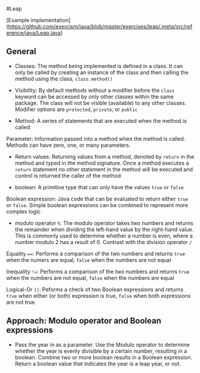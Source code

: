 #Leap

[Example implementation]
(https://github.com/exercism/java/blob/master/exercises/leap/.meta/src/reference/java/Leap.java)

## General

- Classes: The method being implemented is defined in a class. It can only be called by creating an instance of the class and then calling the method using the class, `class.method()`

- Visibility: By default methods without a modifier before the `class` keyword can be accessed by only other classes within the same package. The class will not be visible (available) to any other classes. Modifier options are `protected`, `private`, or `public`

- Method: A series of statements that are executed when the method is called

Parameter: Information passed into a method when the method is called. Methods can have zero, one, or many parameters.

- Return values: Returning values from a method, denoted by `return` in the method and typed in the method signature. Once a method executes a `return` statement no other statement in the method will be executed and control is returned the caller of the method

- boolean: A primitive type that can only have the values `true` or `false`

Boolean expression: Java code that can be evaluated to return either `true` or `false`. Simple boolean expressions can be combined to represent more complex logic

- modulo operator `%`: The modulo operator takes two numbers and returns the remainder when dividing the left-hand value by the right-hand value. This is commonly used to determine whether a number is even, where a number modulo 2 has a result of 0. Contrast with the division operator `/`

Equality `==`: Performs a comparison of the two numbers and returns `true` when the numers are equal, `false` when the numbers are not equal

Inequality `!=`: Performs a comparison of the two numbers and returns `true` when the numbers are not equal, `false` when the numbers are equal

Logical-Or `||`: Peforms a check of two Boolean expressions and returns `true` when either (or both) expression is true, `false` when both expressions are not true

## Approach: Modulo operator and Boolean expressions
- Pass the year in as a parameter. Use the Modulo operator to determine whether the year is evenly divisible by a certain number, resulting in a boolean. Combine two or more boolean results in a Boolean expression. Return a boolean value that indicates the year is a leap year, or not.
